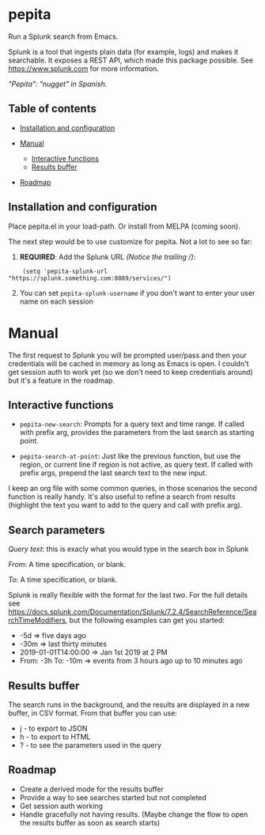 # pepita
Run a Splunk search from Emacs.

Splunk is a tool that ingests plain data (for example, logs) and makes it searchable. It exposes a REST API, which made this package possible.
See https://www.splunk.com for more information.

_"Pepita": "nugget" in Spanish._


## Table of contents

<!--ts-->

   * [Installation and configuration](#installation-and-configuration)

   * [Manual](#manual)
     * [Interactive functions](#interactive-functions)
     * [Results buffer](#results-buffer)
   * [Roadmap](#roadmap)
<!--te-->

## Installation and configuration

Place pepita.el in your load-path.  Or install from MELPA (coming soon).

The next step would be to use customize for pepita. Not a lot to see so far:

1. **REQUIRED**: Add the Splunk URL _(Notice the trailing /)_:

```elisp
    (setq 'pepita-splunk-url "https://splunk.something.com:8089/services/")
```

2. You can set `pepita-splunk-username` if you don't want to enter your user name on each session

# Manual

The first request to Splunk you will be prompted user/pass and then your credentials will be
cached in memory as long as Emacs is open. I couldn't get session auth to work 
yet (so we don't need to keep credentials around) but it's a feature in the roadmap.

## Interactive functions

* `pepita-new-search`: Prompts for a query text and time range. If called with prefix arg, 
provides the parameters from the last search as starting point.

* `pepita-search-at-point`: Just like the previous function, but use the region, or current
line if region is not active, as query text. If called with prefix args, prepend the last 
search text to the new input.

I keep an org file with some common queries, in those scenarios the second function is really handy.
It's also useful to refine a search from results (highlight the text you want to add to the query and
call with prefix arg).

## Search parameters

_Query text_: this is exacly what you would type in the search box in Splunk

_From_: A time specification, or blank.

_To_: A time specification, or blank.


Splunk is really flexible with the format for the last two. For the full details see https://docs.splunk.com/Documentation/Splunk/7.2.4/SearchReference/SearchTimeModifiers, but the following examples can get you started: 

* -5d => five days ago
* -30m => last thirty minutes
* 2019-01-01T14:00:00 => Jan 1st 2019 at 2 PM
* From: -3h To: -10m => events from 3 hours ago up to 10 minutes ago

## Results buffer

The search runs in the background, and the results are displayed in a new buffer, in CSV format.
From that buffer you can use:
* j - to export to JSON
* h - to export to HTML
* ? - to see the parameters used in the query

## Roadmap

* Create a derived mode for the results buffer
* Provide a way to see searches started but not completed
* Get session auth working
* Handle gracefully not having results. (Maybe change the flow to open the results buffer as soon as search starts)
